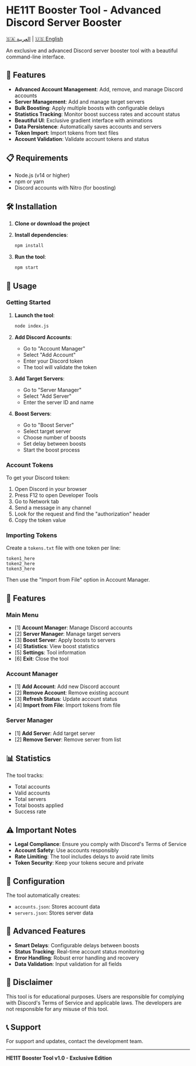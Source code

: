 # HE11T Booster Tool - Advanced Discord Server Booster

[🇸🇦 العربية](README_AR.md) | [🇺🇸 English](README.md)

An exclusive and advanced Discord server booster tool with a beautiful command-line interface.

## 🚀 Features

- **Advanced Account Management**: Add, remove, and manage Discord accounts
- **Server Management**: Add and manage target servers
- **Bulk Boosting**: Apply multiple boosts with configurable delays
- **Statistics Tracking**: Monitor boost success rates and account status
- **Beautiful UI**: Exclusive gradient interface with animations
- **Data Persistence**: Automatically saves accounts and servers
- **Token Import**: Import tokens from text files
- **Account Validation**: Validate account tokens and status

## 📋 Requirements

- Node.js (v14 or higher)
- npm or yarn
- Discord accounts with Nitro (for boosting)

## 🛠️ Installation

1. **Clone or download the project**
2. **Install dependencies**:
   ```bash
   npm install
   ```

3. **Run the tool**:
   ```bash
   npm start
   ```



## 📖 Usage

### Getting Started

1. **Launch the tool**:
   ```bash
   node index.js
   ```

2. **Add Discord Accounts**:
   - Go to "Account Manager"
   - Select "Add Account"
   - Enter your Discord token
   - The tool will validate the token

3. **Add Target Servers**:
   - Go to "Server Manager"
   - Select "Add Server"
   - Enter the server ID and name

4. **Boost Servers**:
   - Go to "Boost Server"
   - Select target server
   - Choose number of boosts
   - Set delay between boosts
   - Start the boost process

### Account Tokens

To get your Discord token:
1. Open Discord in your browser
2. Press F12 to open Developer Tools
3. Go to Network tab
4. Send a message in any channel
5. Look for the request and find the "authorization" header
6. Copy the token value

### Importing Tokens

Create a `tokens.txt` file with one token per line:
```
token1_here
token2_here
token3_here
```

Then use the "Import from File" option in Account Manager.

## 🎨 Features

### Main Menu
- [1] **Account Manager**: Manage Discord accounts
- [2] **Server Manager**: Manage target servers
- [3] **Boost Server**: Apply boosts to servers
- [4] **Statistics**: View boost statistics
- [5] **Settings**: Tool information
- [6] **Exit**: Close the tool

### Account Manager
- [1] **Add Account**: Add new Discord account
- [2] **Remove Account**: Remove existing account
- [3] **Refresh Status**: Update account status
- [4] **Import from File**: Import tokens from file

### Server Manager
- [1] **Add Server**: Add target server
- [2] **Remove Server**: Remove server from list

## 📊 Statistics

The tool tracks:
- Total accounts
- Valid accounts
- Total servers
- Total boosts applied
- Success rate

## ⚠️ Important Notes

- **Legal Compliance**: Ensure you comply with Discord's Terms of Service
- **Account Safety**: Use accounts responsibly
- **Rate Limiting**: The tool includes delays to avoid rate limits
- **Token Security**: Keep your tokens secure and private

## 🔧 Configuration

The tool automatically creates:
- `accounts.json`: Stores account data
- `servers.json`: Stores server data

## 🎯 Advanced Features

- **Smart Delays**: Configurable delays between boosts
- **Status Tracking**: Real-time account status monitoring
- **Error Handling**: Robust error handling and recovery
- **Data Validation**: Input validation for all fields

## 🚨 Disclaimer

This tool is for educational purposes. Users are responsible for complying with Discord's Terms of Service and applicable laws. The developers are not responsible for any misuse of this tool.

## 📞 Support

For support and updates, contact the development team.

---

**HE11T Booster Tool v1.0 - Exclusive Edition** 